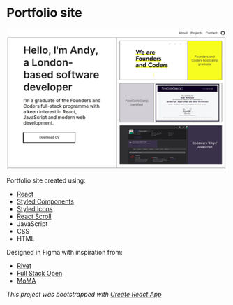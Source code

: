 # Portfolio site

![Site screenshot](portfolio-screenshot.png)

Portfolio site created using: 
* [React](https://reactjs.org/)
* [Styled Components](https://styled-components.com/) 
* [Styled Icons](https://styled-icons.js.org/)
* [React Scroll](https://www.npmjs.com/package/react-scroll)
* JavaScript
* CSS
* HTML

Designed in Figma with inspiration from: 
* [Rivet](https://www.rivethealth.com/) 
* [Full Stack Open](https://fullstackopen.com/en/) 
* [MoMA](https://www.moma.org/) 


*This project was bootstrapped with [Create React App](https://github.com/facebook/create-react-app)*
